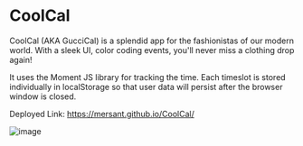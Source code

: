 # CoolCal
 
CoolCal (AKA GucciCal) is a splendid app for the fashionistas of our modern world. With a sleek UI, color coding events, you'll never miss a clothing drop again!

It uses the Moment JS library for tracking the time. Each timeslot is stored individually in localStorage so that user data will persist after the browser window is closed.

Deployed Link: https://mersant.github.io/CoolCal/

![image](https://user-images.githubusercontent.com/102173297/184524918-cd5ee92e-88a5-4700-b0ad-d2afed63159a.png)
